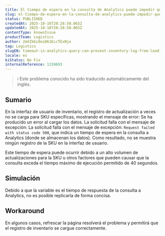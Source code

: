 ```yaml
---
title: El tiempo de espera en la consulta de Analytics puede impedir que se cargue el registro de inventario
slug: el-tiempo-de-espera-en-la-consulta-de-analytics-puede-impedir-que-se-cargue-el-registro-de-inventario
status: PUBLISHED
createdAt: 2025-10-16T20:28:50.065Z
updatedAt: 2025-10-16T20:28:50.065Z
contentType: knownIssue
productTeam: Logistics
author: 2mXZkbi0oi061KicTExNjo
tag: Logistics
slugEN: timeout-in-analytics-query-can-prevent-inventory-log-from-loading
locale: es
kiStatus: No Fix
internalReference: 1159693
---
```


>ℹ️ Este problema conocido ha sido traducido automáticamente del inglés.

## Sumario


En la interfaz de usuario de inventario, el registro de actualización a veces no se carga para SKU específicas, mostrando el mensaje de error: Se ha producido un error al cargar los datos. La solicitud falla con el mensaje de excepción: La solicitud falla con el mensaje de excepción: `Request failed with status code 500`, que indica un tiempo de espera en la consulta a Analytics (donde se almacenan los datos). Como resultado, no se muestra ningún registro de la SKU en la interfaz de usuario.

Este tiempo de espera puede ocurrir debido a un alto volumen de actualizaciones para la SKU u otros factores que pueden causar que la consulta exceda el tiempo máximo de ejecución permitido de 40 segundos.

## Simulación


Debido a que la variable es el tiempo de respuesta de la consulta a Analytics, no es posible replicarla de forma concisa.

## Workaround


En algunos casos, refrescar la página resolverá el problema y permitirá que el registro de inventario se cargue correctamente.



